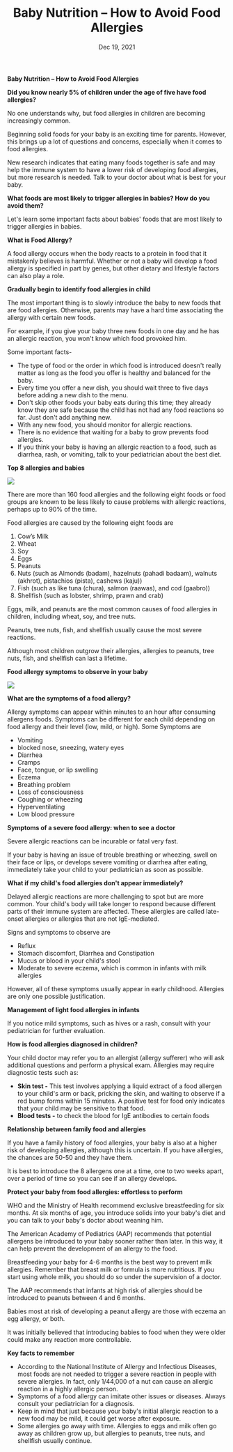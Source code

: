 ﻿---
title: 'Baby Nutrition – How to Avoid Food Allergies'
date: 'Dec 19, 2021'

excerpt: 'Beginning solid foods for your baby is an exciting time for parents. However, this brings up a lot of questions and concerns, especially when it comes to food allergies.'
cover_image: '/images/posts/img2.png'
tags: ['tag2','tag3']
---


**Baby Nutrition – How to Avoid Food Allergies**

<!-- ![](/images/posts/img2.png) -->


**Did you know nearly 5% of children under the age of five have food allergies?**

No one understands why, but food allergies in children are becoming increasingly common.

Beginning solid foods for your baby is an exciting time for parents. However, this brings up a lot of questions and concerns, especially when it comes to food allergies.

New research indicates that eating many foods together is safe and may help the immune system to have a lower risk of developing food allergies, but more research is needed. Talk to your doctor about what is best for your baby.

**What foods are most likely to trigger allergies in babies? How do you avoid them?**

Let's learn some important facts about babies' foods that are most likely to trigger allergies in babies.

**What is Food Allergy?**

A food allergy occurs when the body reacts to a protein in food that it mistakenly believes is harmful. Whether or not a baby will develop a food allergy is specified in part by genes, but other dietary and lifestyle factors can also play a role.

**Gradually begin to identify food allergies in child**

The most important thing is to slowly introduce the baby to new foods that are food allergies. Otherwise, parents may have a hard time associating the allergy with certain new foods. 

For example, if you give your baby three new foods in one day and he has an allergic reaction, you won't know which food provoked him.

Some important facts-

- The type of food or the order in which food is introduced doesn't really matter as long as the food you offer is healthy and balanced for the baby. 
- Every time you offer a new dish, you should wait three to five days before adding a new dish to the menu. 
- Don't skip other foods your baby eats during this time; they already know they are safe because the child has not had any food reactions so far. Just don't add anything new.
- With any new food, you should monitor for allergic reactions.
- There is no evidence that waiting for a baby to grow prevents food allergies. 
- If you think your baby is having an allergic reaction to a food, such as diarrhea, rash, or vomiting, talk to your pediatrician about the best diet.

**Top 8 allergies and babies** 

![](/images/posts/img8.png)

There are more than 160 food allergies and the following eight foods or food groups are known to be less likely to cause problems with allergic reactions, perhaps up to 90% of the time. 

Food allergies are caused by the following eight foods are

1. Cow’s Milk
1. Wheat
1. Soy 
1. Eggs
1. Peanuts
1. Nuts (such as Almonds (badam), hazelnuts (pahadi badaam), walnuts (akhrot), pistachios (pista), cashews (kaju))
1. Fish (such as like tuna (chura), salmon (raawas), and cod (gaabro))
1. Shellfish (such as lobster, shrimp, prawn and crab)

Eggs, milk, and peanuts are the most common causes of food allergies in children, including wheat, soy, and tree nuts. 

Peanuts, tree nuts, fish, and shellfish usually cause the most severe reactions. 

Although most children outgrow their allergies, allergies to peanuts, tree nuts, fish, and shellfish can last a lifetime.

**Food allergy symptoms to observe in your baby**

![](/images/posts/img7.png)

<!-- <img src="../public/images/posts/img7.png" > -->

**What are the symptoms of a food allergy?**

Allergy symptoms can appear within minutes to an hour after consuming allergens foods. Symptoms can be different for each child depending on food allergy and their level (low, mild, or high). Some Symptoms are

- Vomiting
- blocked nose, sneezing, watery eyes
- Diarrhea
- Cramps
- Face, tongue, or lip swelling
- Eczema
- Breathing problem
- Loss of consciousness
- Coughing or wheezing
- Hyperventilating
- Low blood pressure

**Symptoms of a severe food allergy: when to see a doctor**

Severe allergic reactions can be incurable or fatal very fast. 

If your baby is having an issue of trouble breathing or wheezing, swell on their face or lips, or develops severe vomiting or diarrhea after eating, immediately take your child to your pediatrician as soon as possible.

**What if my child's food allergies don't appear immediately?**

Delayed allergic reactions are more challenging to spot but are more common. Your child's body will take longer to respond because different parts of their immune system are affected. These allergies are called late-onset allergies or allergies that are not IgE-mediated.

Signs and symptoms to observe are

- Reflux
- Stomach discomfort, Diarrhea and Constipation
- Mucus or blood in your child's stool
- Moderate to severe eczema, which is common in infants with milk allergies

However, all of these symptoms usually appear in early childhood. Allergies are only one possible justification.

**Management of light food allergies in infants**

If you notice mild symptoms, such as hives or a rash, consult with your pediatrician for further evaluation. 

**How is food allergies diagnosed in children?**

Your child doctor may refer you to an allergist (allergy sufferer) who will ask additional questions and perform a physical exam. Allergies may require diagnostic tests such as:

- **Skin test -** This test involves applying a liquid extract of a food allergen to your child's arm or back, pricking the skin, and waiting to observe if a red bump forms within 15 minutes. A positive test for food only indicates that your child may be sensitive to that food.
- **Blood tests -** to check the blood for IgE antibodies to certain foods

**Relationship between family food and allergies**

If you have a family history of food allergies, your baby is also at a higher risk of developing allergies, although this is uncertain. If you have allergies, the chances are 50-50 and they have them.

It is best to introduce the 8 allergens one at a time, one to two weeks apart, over a period of time so you can see if an allergy develops.

**Protect your baby from food allergies: effortless to perform**

WHO and the Ministry of Health recommend exclusive breastfeeding for six months. At six months of age, you introduce solids into your baby's diet and you can talk to your baby's doctor about weaning him.

The American Academy of Pediatrics (AAP) recommends that potential allergens be introduced to your baby sooner rather than later. In this way, it can help prevent the development of an allergy to the food.

Breastfeeding your baby for 4-6 months is the best way to prevent milk allergies. Remember that breast milk or formula is more nutritious. If you start using whole milk, you should do so under the supervision of a doctor. 

The AAP recommends that infants at high risk of allergies should be introduced to peanuts between 4 and 6 months. 

Babies most at risk of developing a peanut allergy are those with eczema an egg allergy, or both. 

It was initially believed that introducing babies to food when they were older could make any reaction more controllable.

**Key facts to remember**

- According to the National Institute of Allergy and Infectious Diseases, most foods are not needed to trigger a severe reaction in people with severe allergies. In fact, only 1/44,000 of a nut can cause an allergic reaction in a highly allergic person.
- Symptoms of a food allergy can imitate other issues or diseases. Always consult your pediatrician for a diagnosis.
- Keep in mind that just because your baby's initial allergic reaction to a new food may be mild, it could get worse after exposure. 
- Some allergies go away with time. Allergies to eggs and milk often go away as children grow up, but allergies to peanuts, tree nuts, and shellfish usually continue.

